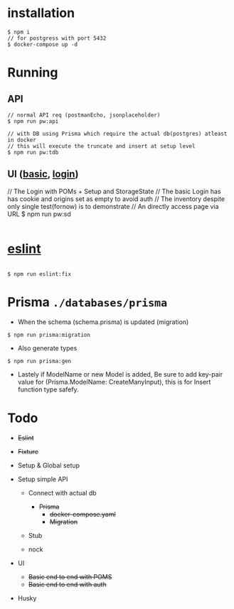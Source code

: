 # installation

```
$ npm i
// for postgress with port 5432
$ docker-compose up -d

```

# Running

## API

```
// normal API req (postmanEcho, jsonplaceholder)
$ npm run pw:api

// with DB using Prisma which require the actual db(postgres) atleast in docker
// this will execute the truncate and insert at setup level
$ npm run pw:tdb
```

## UI ([basic](https://todomvc.com/examples/react/dist/), [login](https://www.saucedemo.com/))

// The Login with POMs + Setup and StorageState
// The basic Login has has cookie and origins set as empty to avoid auth
// The inventory despite only single test(fornow) is to demonstrate
// An directly access page via URL
$ npm run pw:sd

```

```

# [eslint](https://www.npmjs.com/package/eslint-plugin-playwright)

```

$ npm run eslint:fix
```

# Prisma `./databases/prisma`

- When the schema (schema.prisma) is updated (migration)

```
$ npm run prisma:migration
```

- Also generate types

```
$ npm run prisma:gen
```

- Lastely if ModelName or new Model is added, Be sure to add key-pair value for (Prisma.ModelName: <Model>CreateManyInput), this is for Insert function type safefy.

# Todo

- ~~Eslint~~
- ~~Fixture~~
- Setup & Global setup
- Setup simple API

  - Connect with actual db

    - ~~Prisma~~
      - ~~docker-compose.yaml~~
      - ~~Migration~~

  - Stub
  - nock

- UI

  - ~~Basic end to end with POMS~~
  - ~~Basic end to end with auth~~

- Husky
